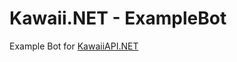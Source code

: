 # Kawaii.NET - ExampleBot

Example Bot for [KawaiiAPI.NET](https://github.com/FabiChan99/KawaiiAPI.NET)
